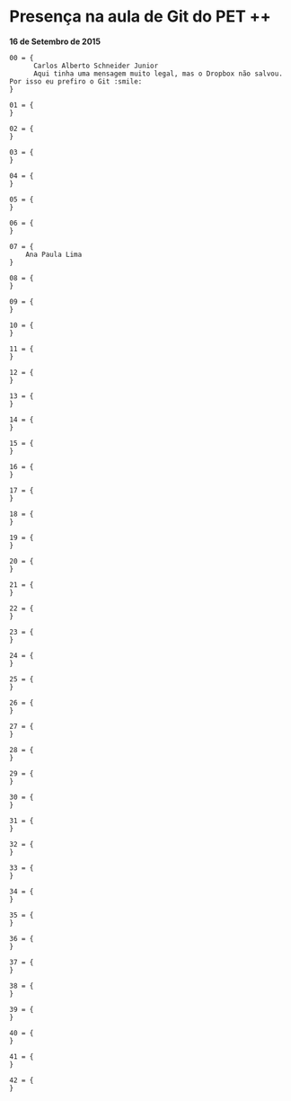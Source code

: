 Presença na aula de Git do PET ++
=================================

**16 de Setembro de 2015**
```
00 = {
      Carlos Alberto Schneider Junior
      Aqui tinha uma mensagem muito legal, mas o Dropbox não salvou. Por isso eu prefiro o Git :smile:
}

01 = {
}

02 = {
}

03 = {
}

04 = {
}

05 = {
}

06 = {
}

07 = {
	Ana Paula Lima
}

08 = {
}

09 = {
}

10 = {
}

11 = {
}

12 = {
}

13 = {
}

14 = {
}

15 = {
}

16 = {
}

17 = {
}

18 = {
}

19 = {
}

20 = {
}

21 = {
}

22 = {
}

23 = {
}

24 = {
}

25 = {
}

26 = {
}

27 = {
}

28 = {
}

29 = {
}

30 = {
}

31 = {
}

32 = {
}

33 = {
}

34 = {
}

35 = {
}

36 = {
}

37 = {
}

38 = {
}

39 = {
}

40 = {
}

41 = {
}

42 = {
}
```

